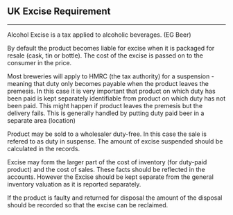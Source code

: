 ## UK Excise Requirement
___
Alcohol Excise is a tax applied to alcoholic beverages. (EG Beer)

By default the product becomes liable for excise when it is packaged for resale (cask, tin or bottle). The cost of the excise is passed on to the consumer in the price. 

Most breweries will apply to HMRC (the tax authority) for a suspension - meaning that duty only becomes payable when the product leaves the premesis. In this case it is very important that product on which duty has been paid is kept separately identifiable from product on which duty has not been paid. This might happen if product leaves the premesis but the delivery fails. This is generally handled by putting duty paid beer in a separate area (location)

Product may be sold to a wholesaler duty-free. In this case the sale is refered to as duty in suspense. The amount of excise suspended should be calculated in the records.

Excise may form the larger part of the cost of inventory (for duty-paid product) and the cost of sales. These facts should be reflected in the accounts. However the Excise should be kept separate from the general inventory valuation as it is reported separately. 

If the product is faulty and returned for disposal the amount of the disposal should be recorded so that the excise can be reclaimed. 